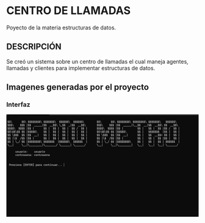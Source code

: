 # CENTRO DE LLAMADAS
Poyecto de la materia estructuras de datos.

## DESCRIPCIÓN
Se creó un sistema sobre un centro de llamadas el cual maneja agentes, llamadas y clientes para implementar estructuras de datos.

## Imagenes generadas por el proyecto

### Interfaz
![EjemploApp](EjemploApp.png)
